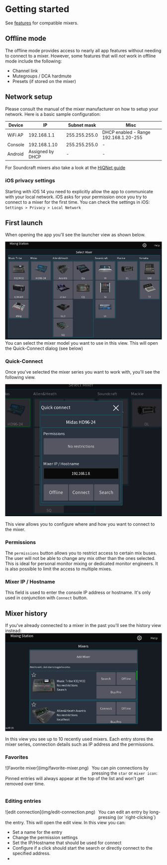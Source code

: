 # Getting started

See [features](feature-list.md) for compatible mixers.

## Offline mode

The offline mode provides access to nearly all app features without
needing to connect to a mixer. However, some features that will *not* work in offline mode include the following:

- Channel link
- Mutegroups / DCA hardmute
- Presets (if stored on the mixer)

## Network setup

Please consult the manual of the mixer manufacturer on how to setup your network.
Here is a basic sample configuration:

| Device  | IP               | Subnet mask   | Misc                                  | 
|---------|------------------|---------------|---------------------------------------|
| WiFi AP | 192.168.1.1      | 255.255.255.0 | DHCP enabled - Range 192.168.1.20-255 |
| Console | 192.168.1.10     | 255.255.255.0 | -                                     | 
| Android | Assigned by DHCP | -             | -                                     |

For Soundcraft mixers also take a look at the [HiQNet guide](soundcraft/hiqnet.md)

### iOS privacy settings

Starting with iOS 14 you need to explicitly allow the app to communicate with your local network.
iOS asks for your permission once you try to connect to a mixer for the first time.
You can check the settings in iOS: `Settings > Privacy > Local Network`

## First launch

When opening the app you'll see the launcher view as shown below.

![Launcher](img/mixer-selection.png)
You can select the mixer model you want to use in this view. This will open the Quick-Connect dialog (see below)

### Quick-Connect

Once you've selected the mixer series you want to work with, you'll see the
following view.

![Launcher](img/connection-profile.png)

This view allows you to configure where and how you want to connect to the mixer.

### Permissions

The `permissions` button allows you to restrict access to certain mix buses.
The user will not be able to change any mix other than the ones selected. This is ideal for personal monitor mixing or
dedicated monitor engineers.
It is also possible to limit the access to multiple mixes.

### Mixer IP / Hostname

This field is used to enter the console IP address or hostname. It's only used in conjunction with `Connect` button.

## Mixer history

If you've already connected to a mixer in the past you'll see the history view instead:
![Launcher](img/generated/start-screenshot.png)

In this view you see up to 10 recently used mixers. Each entry stores the mixer series, connection details such as IP
address
and the permissions.

### Favorites

<div style="float:left;margin:0 10px 10px 0" markdown="1">
![Favorite mixer](img/favorite-mixer.png)
</div>

You can pin connections by pressing the `star` or `mixer icon`:
Pinned entries will always appear at the top of the list
and won't get removed over time.
<div style="clear: both;"></div>

### Editing entries

<div style="float:left;margin:0 10px 10px 0" markdown="1">
![edit connection](img/edit-connection.png)
</div>
You can edit an entry by long-pressing (or `right-clicking`) the entry.
This will open the edit view.
In this view you can:

- Set a name for the entry
- Change the permission settings
- Set the IP/Hostname that should be used for connect
- Configure if a click should start the search or directly connect to the specified address.
-

<div style="clear: both;"></div>
